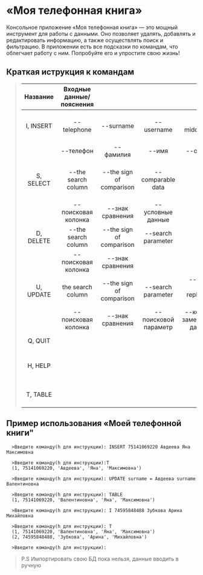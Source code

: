 # «Моя телефонная книга»
  Консольное приложение «Моя телефонная книга» — это мощный инструмент для работы с данными.
  Оно позволяет удалять, добавлять и редактировать информацию, а также осуществлять поиск и фильтрацию.
  В приложении есть все подсказки по командам, что облегчает работу с ним. Попробуйте его и упростите свою жизнь! 

## Краткая иструкция к командам
>|Название|Входные данные/пояснения|||||Назначение|
>|:-:|:-:|:-:|:-:|:-:|:-:|:-:|
>|I, INSERT|--telephone|--surname|--username|--middle_name||добавляет введённые данные в таблицу|
>||--телефон|--фамилия|--имя|--отчество|||
>|S, SELECT|--the search column|--the sign of comparison|--comparable data|||фильтрует и выводит на экран даные по запросу|
>||--поисковая колонка|--знак сравнения|--условные данные||||
>|D, DELETE|--the search column|--the sign of comparison|--search parameter|||удаляет данные по запросу|
>||--поисковая колонка|--знак сравнения|||
>|U, UPDATE|the search column|--the sign of comparison|--search parameter|--column with replaceable data|--replaced data|обновляет данные|
>||--поисковая колонка|--знак сравнения|--поисковой параметр|--колонка с заменяемыми данными|--заменяемые данные||
>|Q, QUIT||||||выход из программы|
>|H, HELP||||||вызывает окно с доступными командами|
>|T, TABLE||||||выводит всю таблицу|

## Пример использования «Моей телефонной книги"
```
  >Введите команду(h для инструкции): INSERT 75141069220 Авдеева Яна Максимовна

  >Введите команду(h для инструкции):T
  (1, 75141069220, 'Авдеева', 'Яна', 'Максимовна')

  >Введите команду(h для инструкции): UPDATE surname = Авдеева surname Валентиновна
 
  >Введите команду(h для инструкции): TABLE
  (1, 75141069220, 'Валентиновна', 'Яна', 'Максимовна')
 
  >Введите команду(h для инструкции): I 74595848488 Зубкова Арина Михайловна
 
  >Введите команду(h для инструкции): T
  (1, 75141069220, 'Валентиновна', 'Яна', 'Максимовна')
  (2, 74595848488, 'Зубкова', 'Арина', 'Михайловна')
 
  >Введите команду(h для инструкции):
```

>P.S Импортировать свою БД пока нельзя, данные вводить в ручную
